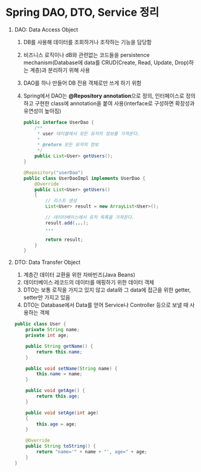 # Spring DAO, DTO, Service 정리

1. DAO: Data Access Object

   1. DB를 사용해 데이터를 조회하거나 조작하는 기능을 담당함

   2. 비즈니스 로직이나 dB와 관련없는 코드들을  persistence mechanism(Database에 data를 CRUD(Create, Read, Update, Drop)하는 계층)과 분리하기 위해 사용

   3. DAO를 하나 만들어 DB 전용 객체로만 쓰게 하기 위함

   4. Spring에서 DAO는 **@Repository annotation**으로 정의, 인터페이스로 정의하고 구현한 class에 annotation을 붙여 사용(interface로 구성하면 확장성과 유연성이 높아짐)

      ```java
      public interface UserDao {
          /**
           * user 테이블에서 모든 유저의 정보를 가져온다.
           * 
           * @return 모든 유저의 정보
           */
          public List<User> getUsers();
      }
      ```

      ```java
      @Repository("userDao")
      public class UserDaoImpl implements UserDao {
          @Override
          public List<User> getUsers()
          {
              // 리스트 생성
              List<User> result = new ArrayList<User>();
      
              // 데이터베이스에서 유저 목록을 가져온다.
              result.add(...);
              ...
      
              return result;
          }
      }
      ```

2. DTO: Data Transfer Object

   1. 계층간 데이터 교환을 위한 자바빈즈(Java Beans)
   2. 데이터베이스 레코드의 데이터를 매핑하기 위한 데이터 객체
   3. DTO는 보통 로직을 가지고 있지 않고 data와 그 data에 접근을 위한 getter, setter만 가지고 있음
   4. DTO는 Database에서 Data를 얻어 Service나 Controller 등으로 보낼 때 사용하는 객체

   ```java
   public class User {
       private String name;
       private int age;
   
       public String getName() {
           return this.name;
       }
   
       public void setName(String name) {
           this.name = name;
       }
   
       public void getAge() {
           return this.age;
       }
   
       public void setAge(int age)
       {
           this.age = age;
       }
   
       @Override
       public String toString() {
           return "name='" + name + "', age=" + age;
       }
   }
   ```

   

